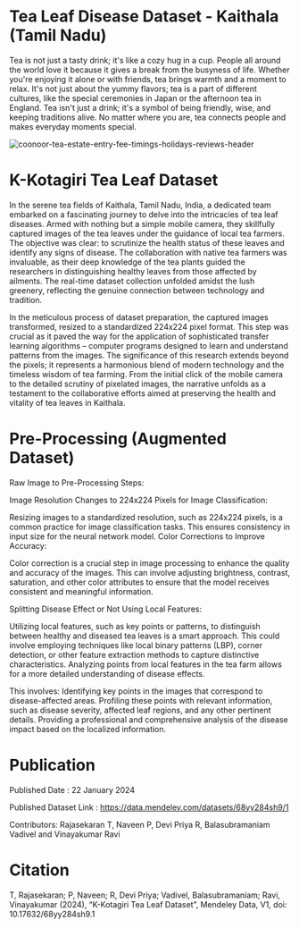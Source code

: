 # Tea Leaf Disease Dataset - Kaithala (Tamil Nadu)


Tea is not just a tasty drink; it's like a cozy hug in a cup. People all around the world love it because it gives a break from the busyness of life. Whether you're enjoying it alone or with friends, tea brings warmth and a moment to relax. It's not just about the yummy flavors; tea is a part of different cultures, like the special ceremonies in Japan or the afternoon tea in England. Tea isn't just a drink; it's a symbol of being friendly, wise, and keeping traditions alive. No matter where you are, tea connects people and makes everyday moments special.

![coonoor-tea-estate-entry-fee-timings-holidays-reviews-header](https://github.com/Balasubramaniam077/Tea-leaf-disease/assets/67773609/4bcc338a-5a2d-4eb7-9194-5487df9848d1)

# K-Kotagiri Tea Leaf Dataset

In the serene tea fields of Kaithala, Tamil Nadu, India, a dedicated team embarked on a fascinating journey to delve into the intricacies of tea leaf diseases. Armed with nothing but a simple mobile camera, they skillfully captured images of the tea leaves under the guidance of local tea farmers. The objective was clear: to scrutinize the health status of these leaves and identify any signs of disease. The collaboration with native tea farmers was invaluable, as their deep knowledge of the tea plants guided the researchers in distinguishing healthy leaves from those affected by ailments. The real-time dataset collection unfolded amidst the lush greenery, reflecting the genuine connection between technology and tradition.

In the meticulous process of dataset preparation, the captured images transformed, resized to a standardized 224x224 pixel format. This step was crucial as it paved the way for the application of sophisticated transfer learning algorithms – computer programs designed to learn and understand patterns from the images. The significance of this research extends beyond the pixels; it represents a harmonious blend of modern technology and the timeless wisdom of tea farming. From the initial click of the mobile camera to the detailed scrutiny of pixelated images, the narrative unfolds as a testament to the collaborative efforts aimed at preserving the health and vitality of tea leaves in Kaithala.

# Pre-Processing (Augmented Dataset)

Raw Image to Pre-Processing Steps:

Image Resolution Changes to 224x224 Pixels for Image Classification:

Resizing images to a standardized resolution, such as 224x224 pixels, is a common practice for image classification tasks. This ensures consistency in input size for the neural network model.
Color Corrections to Improve Accuracy:

Color correction is a crucial step in image processing to enhance the quality and accuracy of the images. This can involve adjusting brightness, contrast, saturation, and other color attributes to ensure that the model receives consistent and meaningful information.

Splitting Disease Effect or Not Using Local Features:

Utilizing local features, such as key points or patterns, to distinguish between healthy and diseased tea leaves is a smart approach. This could involve employing techniques like local binary patterns (LBP), corner detection, or other feature extraction methods to capture distinctive characteristics.
Analyzing points from local features in the tea farm allows for a more detailed understanding of disease effects. 

This involves:
Identifying key points in the images that correspond to disease-affected areas.
Profiling these points with relevant information, such as disease severity, affected leaf regions, and any other pertinent details.
Providing a professional and comprehensive analysis of the disease impact based on the localized information.


# Publication

Published Date : 22 January 2024

Published Dataset Link : https://data.mendeley.com/datasets/68yy284sh9/1

Contributors: Rajasekaran T, Naveen P, Devi Priya R, Balasubramaniam Vadivel and Vinayakumar Ravi

# Citation

T, Rajasekaran; P, Naveen; R, Devi Priya; Vadivel, Balasubramaniam; Ravi, Vinayakumar (2024), “K-Kotagiri Tea Leaf Dataset”, Mendeley Data, V1, doi: 10.17632/68yy284sh9.1

